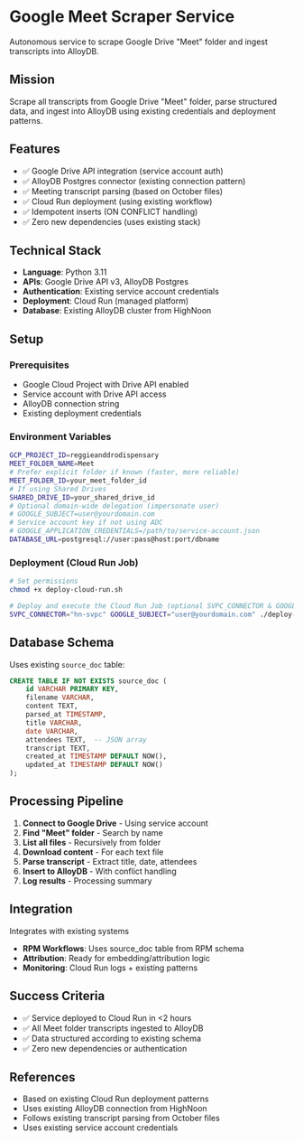 # Google Meet Scraper Service

Autonomous service to scrape Google Drive "Meet" folder and ingest transcripts into AlloyDB.

## Mission

Scrape all transcripts from Google Drive "Meet" folder, parse structured data, and ingest into AlloyDB using existing credentials and deployment patterns.

## Features

- ✅ Google Drive API integration (service account auth)
- ✅ AlloyDB Postgres connector (existing connection pattern)
- ✅ Meeting transcript parsing (based on October files)
- ✅ Cloud Run deployment (using existing workflow)
- ✅ Idempotent inserts (ON CONFLICT handling)
- ✅ Zero new dependencies (uses existing stack)

## Technical Stack

- **Language**: Python 3.11
- **APIs**: Google Drive API v3, AlloyDB Postgres
- **Authentication**: Existing service account credentials
- **Deployment**: Cloud Run (managed platform)
- **Database**: Existing AlloyDB cluster from HighNoon

## Setup

### Prerequisites

- Google Cloud Project with Drive API enabled
- Service account with Drive API access
- AlloyDB connection string
- Existing deployment credentials

### Environment Variables

```bash
GCP_PROJECT_ID=reggieanddrodispensary
MEET_FOLDER_NAME=Meet
# Prefer explicit folder if known (faster, more reliable)
MEET_FOLDER_ID=your_meet_folder_id
# If using Shared Drives
SHARED_DRIVE_ID=your_shared_drive_id
# Optional domain-wide delegation (impersonate user)
# GOOGLE_SUBJECT=user@yourdomain.com
# Service account key if not using ADC
# GOOGLE_APPLICATION_CREDENTIALS=/path/to/service-account.json
DATABASE_URL=postgresql://user:pass@host:port/dbname
```

### Deployment (Cloud Run Job)

```bash
# Set permissions
chmod +x deploy-cloud-run.sh

# Deploy and execute the Cloud Run Job (optional SVPC_CONNECTOR & GOOGLE_SUBJECT)
SVPC_CONNECTOR="hn-svpc" GOOGLE_SUBJECT="user@yourdomain.com" ./deploy-cloud-run.sh
```

## Database Schema

Uses existing `source_doc` table:

```sql
CREATE TABLE IF NOT EXISTS source_doc (
    id VARCHAR PRIMARY KEY,
    filename VARCHAR,
    content TEXT,
    parsed_at TIMESTAMP,
    title VARCHAR,
    date VARCHAR,
    attendees TEXT,  -- JSON array
    transcript TEXT,
    created_at TIMESTAMP DEFAULT NOW(),
    updated_at TIMESTAMP DEFAULT NOW()
);
```

## Processing Pipeline

1. **Connect to Google Drive** - Using service account
2. **Find "Meet" folder** - Search by name
3. **List all files** - Recursively from folder
4. **Download content** - For each text file
5. **Parse transcript** - Extract title, date, attendees
6. **Insert to AlloyDB** - With conflict handling
7. **Log results** - Processing summary

## Integration

Integrates with existing systems

- **RPM Workflows**: Uses source_doc table from RPM schema
- **Attribution**: Ready for embedding/attribution logic
- **Monitoring**: Cloud Run logs + existing patterns

## Success Criteria

- ✅ Service deployed to Cloud Run in <2 hours
- ✅ All Meet folder transcripts ingested to AlloyDB
- ✅ Data structured according to existing schema
- ✅ Zero new dependencies or authentication

## References

- Based on existing Cloud Run deployment patterns
- Uses existing AlloyDB connection from HighNoon
- Follows existing transcript parsing from October files
- Uses existing service account credentials
